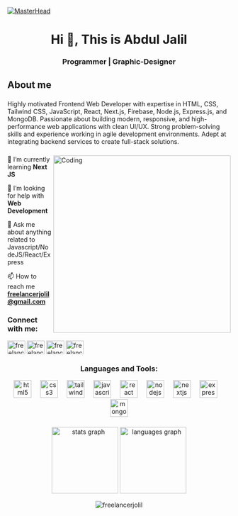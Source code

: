 [![MasterHead](https://1.bp.blogspot.com/-7A4WynwLsMw/XbBpCXG8fHI/AAAAAAAAMt4/uOa1bpLskYgrwGbllhSu2SDj_Mig8SXJQCLcBGAsYHQ/s1600/2000_600px.gif)](https://www.linkedin.com/in/freelancerjolil)
<h1 align="center">Hi 👋, This is Abdul Jalil</h1>
<h3 align="center"> Programmer | Graphic-Designer </h3>
<h2 align="left">About me</h2>

###

<p align="left">Highly motivated Frontend Web Developer with expertise in HTML, CSS, Tailwind CSS, JavaScript, React, Next.js, Firebase, Node.js, Express.js, and MongoDB. Passionate about building modern, responsive, and high-performance web applications with clean UI/UX. Strong problem-solving skills and experience working in agile development environments. Adept at integrating backend services to create full-stack solutions.</p>

###
<img align="right" alt="Coding" width="400" src="https://cdn.dribbble.com/users/1162077/screenshots/3848914/programmer.gif">

<p align="left"> <a href="https://facebook.com/freelancerjolil&label=Profile%20views&color=0e75b6&style=flat" alt="freelancerjolil"/></a> </p>


🌱 I’m currently learning **Next JS**

🤝 I’m looking for help with **Web Development**

💬 Ask me about anything related to Javascript/NodeJS/React/Express

📫 How to reach me **freelancerjolil@gmail.com**

###

<h3 align="left">Connect with me:</h3>
<p align="left">
  <a href="https://facebook.com/freelancerjolil" target="blank"><img align="center" src="https://raw.githubusercontent.com/rahuldkjain/github-profile-readme-generator/master/src/images/icons/Social/facebook.svg" alt="freelancerjolil" height="30" width="40" /></a>
<a href="https://linkedin.com/in/freelancerjolil" target="blank"><img align="center" src="https://raw.githubusercontent.com/rahuldkjain/github-profile-readme-generator/master/src/images/icons/Social/linked-in-alt.svg" alt="freelancerjolil" height="30" width="40" /></a>
<a href="https://twitter.com/freelancerjolil" target="blank"><img align="center" src="https://raw.githubusercontent.com/rahuldkjain/github-profile-readme-generator/master/src/images/icons/Social/twitter.svg" alt="freelancerjolil" height="30" width="40" /></a>
<a href="https://www.behance.net/freelancerjolil" target="blank"><img align="center" src="https://raw.githubusercontent.com/rahuldkjain/github-profile-readme-generator/master/src/images/icons/Social/behance.svg" alt="freelancerjolil" height="30" width="40" /></a>
</p>

<div>
  <h3 align="center">Languages and Tools:</h3>
<div align="center">
  <img src="https://cdn.simpleicons.org/html5/E34F26" height="40" alt="html5 logo"  />
  <img width="12" />
  <img src="https://cdn.jsdelivr.net/gh/devicons/devicon/icons/css3/css3-original.svg" height="40" alt="css3 logo"  />
  <img width="12" />
  <img src="https://cdn.simpleicons.org/tailwindcss/06B6D4" height="40" alt="tailwindcss logo"  />
  <img width="12" />
  <img src="https://cdn.jsdelivr.net/gh/devicons/devicon/icons/javascript/javascript-original.svg" height="40" alt="javascript logo"  />
  <img width="12" />
  <img src="https://cdn.jsdelivr.net/gh/devicons/devicon/icons/react/react-original.svg" height="40" alt="react logo"  />
  <img width="12" />
  <img src="https://cdn.simpleicons.org/nodedotjs/339933" height="40" alt="nodejs logo"  />
  <img width="12" />
  <img src="https://cdn.jsdelivr.net/gh/devicons/devicon/icons/nextjs/nextjs-original.svg" height="40" alt="nextjs logo"  />
  <img width="12" />
  <img src="https://skillicons.dev/icons?i=express" height="40" alt="express logo"  />
  <img width="12" />
  <img src="https://cdn.simpleicons.org/mongodb/47A248" height="40" alt="mongodb logo"  />
</div>
</div>

###

<div align="center">
  <img src="https://github-readme-stats.vercel.app/api?username=freelancerjolil&hide_title=false&hide_rank=false&show_icons=true&include_all_commits=true&count_private=true&disable_animations=false&theme=dracula&locale=en&hide_border=false&order=1" height="150" alt="stats graph"  />
  <img src="https://github-readme-stats.vercel.app/api/top-langs?username=freelancerjolil&locale=en&hide_title=false&layout=compact&card_width=320&langs_count=5&theme=dracula&hide_border=false&order=2" height="150" alt="languages graph"  />
  <p><img align="center" src="https://github-readme-streak-stats.herokuapp.com/?user=freelancerjolil&" alt="freelancerjolil" /></p>
</div>

